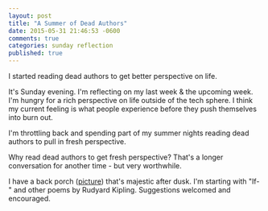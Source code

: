 ```yaml
---
layout: post
title: "A Summer of Dead Authors"
date: 2015-05-31 21:46:53 -0600
comments: true
categories: sunday reflection
published: true
---
```


I started reading dead authors to get better perspective on life.

<!-- more -->

It's Sunday evening. I'm reflecting on my last week & the upcoming
week. I'm hungry for a rich perspective on life outside of the
tech sphere. I think my current feeling is what people experience
before they push themselves into burn out.

I'm throttling back and spending part of my summer nights reading
dead authors to pull in fresh perspective.

Why read dead authors to get fresh perspective? That's a longer
conversation for another time - but very worthwhile.

I have a back porch ([picture](https://instagram.com/p/3VPixrnBOh/?taken-by=westonplatter))
that's majestic after dusk. I'm starting with "If-" and other
poems by Rudyard Kipling. Suggestions welcomed and encouraged.

